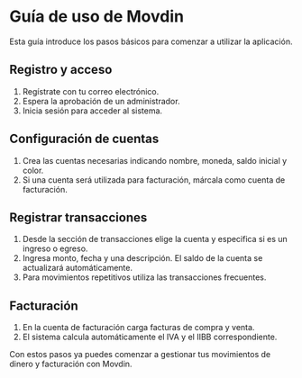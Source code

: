 # Guía de uso de Movdin

Esta guía introduce los pasos básicos para comenzar a utilizar la aplicación.

## Registro y acceso
1. Regístrate con tu correo electrónico.
2. Espera la aprobación de un administrador.
3. Inicia sesión para acceder al sistema.

## Configuración de cuentas
1. Crea las cuentas necesarias indicando nombre, moneda, saldo inicial y color.
2. Si una cuenta será utilizada para facturación, márcala como cuenta de facturación.

## Registrar transacciones
1. Desde la sección de transacciones elige la cuenta y especifica si es un ingreso o egreso.
2. Ingresa monto, fecha y una descripción. El saldo de la cuenta se actualizará automáticamente.
3. Para movimientos repetitivos utiliza las transacciones frecuentes.

## Facturación
1. En la cuenta de facturación carga facturas de compra y venta.
2. El sistema calcula automáticamente el IVA y el IIBB correspondiente.

Con estos pasos ya puedes comenzar a gestionar tus movimientos de dinero y facturación con Movdin.
